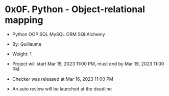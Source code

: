 # 0x0F. Python - Object-relational mapping
- Python OOP SQL MySQL ORM SQLAlchemy
 
- By: Guillaume
- Weight: 1
- Project will start Mar 15, 2023 11:00 PM, must end by Mar 19, 2023 11:00 PM
- Checker was released at Mar 16, 2023 11:00 PM
- An auto review will be launched at the deadline
